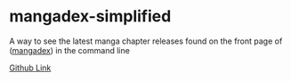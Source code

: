 # mangadex-simplified
A way to see the latest manga chapter releases found on the front page of  ([mangadex](https://mangadex.org/)) in the command line

[Github Link](https://github.com/ExodosPavilion/mangadex-simplified)